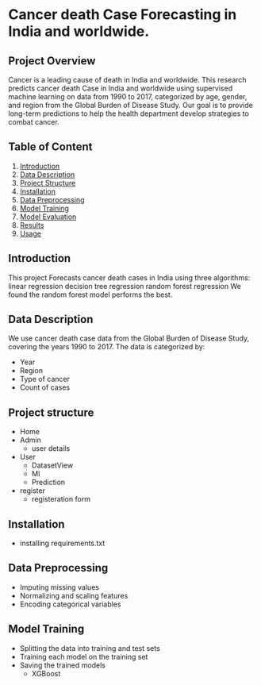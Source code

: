 # Cancer death Case Forecasting in India and worldwide.

## Project Overview
Cancer is a leading cause of death in India and worldwide. This research predicts cancer death Case in India and worldwide using supervised machine learning on data from 1990 to 2017, categorized by age, gender, and region from the Global Burden of Disease Study. Our goal is to provide long-term predictions to help the health department develop strategies to combat cancer.

## Table of Content
1. [Introduction](#Introduction)
2. [Data Description](#Data-description)
3. [Project Structure](#Project-structure)
4. [Installation](#Installation)
5. [Data Preprocessing](#Data-preprocessing)
6. [Model Training](#Model-training)
7. [Model Evaluation](#Model-evaluation)
8. [Results](#Results)
9. [Usage](#Usage)



## Introduction
This project Forecasts cancer death cases in India using three algorithms: 
linear regression
decision tree regression
random forest regression
We found the random forest model performs the best.

## Data Description
We use cancer death case data from the Global Burden of Disease Study, covering the years 1990 to 2017. The data is categorized by:
- Year
- Region
- Type of cancer
- Count of cases

## Project structure
- Home
- Admin
  - user details
- User
  - DatasetView
  - Ml
  - Prediction
- register
  - registeration form

## Installation
- installing requirements.txt

## Data Preprocessing
- Imputing missing values
- Normalizing and scaling features
- Encoding categorical variables

## Model Training
- Splitting the data into training and test sets
- Training each model on the training set
- Saving the trained models
  - XGBoost
